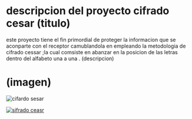 # descripcion del proyecto cifrado cesar (titulo)
este proyecto tiene el fin primordial de proteger la informacion que se aconparte con el receptor camublandola 
en empleando la metodologia de cifrado cessar ;la cual comsiste en abanzar en la posicion de las letras dentro 
del alfabeto una a una . (descripcion)

# (imagen)
![cifardo sesar](https://informaticaseguraupc.files.wordpress.com/2014/09/cifrado-cesar.png)

[![sifrado ceasr](https://www.youtube.com/watch?v=9oGHiEvrTxQ)](https://youtu.be/9oGHiEvrTxQ)
